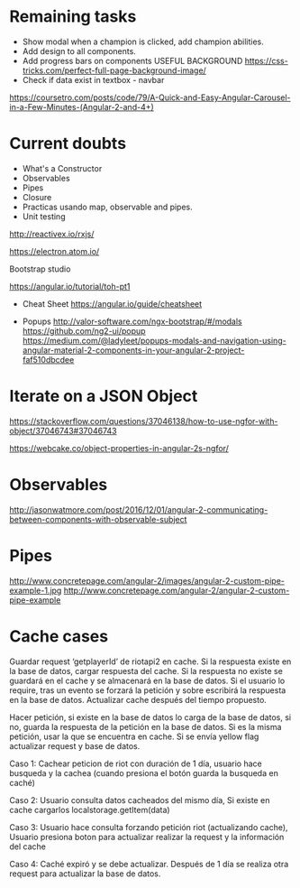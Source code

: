 # Remaining tasks
- Show modal when a champion is clicked, add champion abilities.
- Add design to all components.
- Add progress bars on components
 USEFUL BACKGROUND https://css-tricks.com/perfect-full-page-background-image/
 - Check if data exist in textbox - navbar
 
https://coursetro.com/posts/code/79/A-Quick-and-Easy-Angular-Carousel-in-a-Few-Minutes-(Angular-2-and-4+)
# Current doubts

- What's a Constructor
- Observables
- Pipes
- Closure
- Practicas usando map, observable and pipes.
- Unit testing

http://reactivex.io/rxjs/

https://electron.atom.io/

Bootstrap studio

https://angular.io/tutorial/toh-pt1

- Cheat Sheet
https://angular.io/guide/cheatsheet

- Popups 
http://valor-software.com/ngx-bootstrap/#/modals
https://github.com/ng2-ui/popup
https://medium.com/@ladyleet/popups-modals-and-navigation-using-angular-material-2-components-in-your-angular-2-project-faf510dbcdee

# Iterate on a JSON Object
https://stackoverflow.com/questions/37046138/how-to-use-ngfor-with-object/37046743#37046743

https://webcake.co/object-properties-in-angular-2s-ngfor/

# Observables
http://jasonwatmore.com/post/2016/12/01/angular-2-communicating-between-components-with-observable-subject

# Pipes
http://www.concretepage.com/angular-2/images/angular-2-custom-pipe-example-1.jpg
http://www.concretepage.com/angular-2/angular-2-custom-pipe-example

# Cache cases
 Guardar request ‘getplayerId’ de riotapi2 en cache.
Si la respuesta existe en la base de datos, cargar respuesta del cache.
Si la respuesta no existe se guardará en el cache y se almacenará en la base de datos.
Si el usuario lo require, tras un evento se forzará la petición y sobre escribirá la respuesta en la base de datos.
Actualizar cache después del tiempo propuesto.

Hacer petición, si existe en la base de datos lo carga de la base de datos, si no, guarda la respuesta de la petición en la base de datos.
Si es la misma petición, usar la que se encuentra en cache.
Si se envía yellow flag actualizar request y base de datos.

Caso 1: Cachear peticion de riot con duración de 1 día, usuario hace busqueda y la cachea (cuando presiona el botón guarda la busqueda en caché)

Caso 2: Usuario consulta datos cacheados del mismo día, Si existe en cache cargarlos localstorage.getItem(data)

Caso 3: Usuario hace consulta forzando petición riot (actualizando cache), Usuario presiona boton para actualizar realizar la request y la información del cache

Caso 4: Caché expiró y se debe actualizar. Después de 1 día se realiza otra request para actualizar la base de datos.

